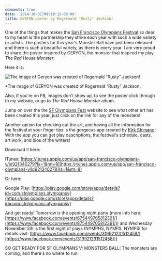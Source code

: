 ```yaml
---
comments: true
date: '2014-10-31T09:10:15-06:00'
title: GERYON poster by Rogernald "Rusty" Jackson!
---
```


One of the things that makes the [San Francisco Olympians Festival](http://www.sfolympians.com/) so dear to my heart is the partnership they strike each year with such a wide variety or artists. The posters for this year's Monster Ball have just been released and there is such a beautiful variety, as there is every year. I am very proud to share the poster inspired by GERYON, the monster that inspired my play *The Red House Monster*.

Here it is:

![The image of Geryon was created of Rogernald “Rusty” Jackson!](http://www.sfolympians.com/wp-content/uploads/2014/10/Geryon.jpg)

*The image of GERYON was created of Rogernald “Rusty” Jackson.

Also, if you're on FB, images don't show up, to see the poster click through to my website, or go to *The Red House Monster* album.

Jump on over the the [SF Olympians Fest](http://www.sfolympians.com/) website to see what other art has been created this year, just click on the link for any of the monsters! 

Another option for checking out the art, and having all the information for the festival at your finger tips is the gorgeous app created by [Kirk Shimano](http://www.kirkshimano.com/KirkShimano/Home.html)! With the app you can get play descriptions, the festival's schedule, casts, art work, and bios of the writers!

Download it here:

iTunes:
[https://itunes.apple.com/us/app/san-francisco-olympians-v/id921340279?ls=1&mt=8](https://itunes.apple.com/us/app/san-francisco-olympians-v/id921340279?ls=1&mt=8)

Or here: 

Google Play:
[https://play.google.com/store/apps/details?id=com.sfolympians.olympiansv](https://play.google.com/store/apps/details?id=com.sfolympians.olympiansv)

And get ready! Tomorrow is the opening night party (more info here: [https://www.facebook.com/events/875449705812391/](https://www.facebook.com/events/875449705812391/)) and Wednesday November 5th is the first night of plays (NYMPHS, NYMPS, NYMPS! for details visit: [https://www.facebook.com/events/319921231512458/](https://www.facebook.com/events/319921231512458/))

SO GET READY FOR SF OLYMPIANS V: MONSTERS BALL! The monsters are coming, and there's no where to run.